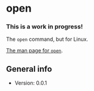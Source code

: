 # open

### This is a work in progress!

The `open` command, but for Linux.

[The man page for `open`](https://ss64.com/osx/open.html).

## General info

* Version: 0.0.1
